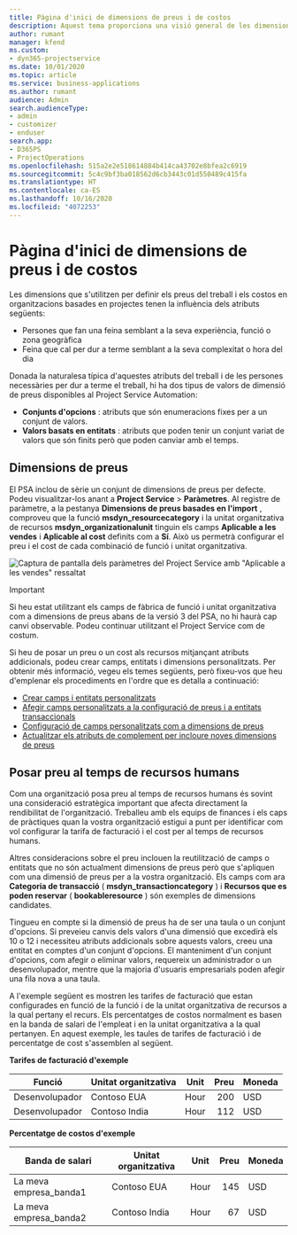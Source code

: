```yaml
---
title: Pàgina d'inici de dimensions de preus i de costos
description: Aquest tema proporciona una visió general de les dimensions de preus.
author: rumant
manager: kfend
ms.custom:
- dyn365-projectservice
ms.date: 10/01/2020
ms.topic: article
ms.service: business-applications
ms.author: rumant
audience: Admin
search.audienceType:
- admin
- customizer
- enduser
search.app:
- D365PS
- ProjectOperations
ms.openlocfilehash: 515a2e2e518614884b414ca43702e8bfea2c6919
ms.sourcegitcommit: 5c4c9bf3ba018562d6cb3443c01d550489c415fa
ms.translationtype: HT
ms.contentlocale: ca-ES
ms.lasthandoff: 10/16/2020
ms.locfileid: "4072253"
---
```

# <a name="pricing-and-costing-dimensions-home-page"></a>Pàgina d'inici de dimensions de preus i de costos

Les dimensions que s'utilitzen per definir els preus del treball i els costos en organitzacions basades en projectes tenen la influència dels atributs següents:

- Persones que fan una feina semblant a la seva experiència, funció o zona geogràfica
- Feina que cal per dur a terme semblant a la seva complexitat o hora del dia

Donada la naturalesa típica d'aquestes atributs del treball i de les persones necessàries per dur a terme el treball, hi ha dos tipus de valors de dimensió de preus disponibles al Project Service Automation: 

- **Conjunts d'opcions** : atributs que són enumeracions fixes per a un conjunt de valors.
- **Valors basats en entitats** : atributs que poden tenir un conjunt variat de valors que són finits però que poden canviar amb el temps.

## <a name="pricing-dimensions"></a>Dimensions de preus

El PSA inclou de sèrie un conjunt de dimensions de preus per defecte. Podeu visualitzar-los anant a **Project Service** > **Paràmetres**. Al registre de paràmetre, a la pestanya **Dimensions de preus basades en l'import** , comproveu que la funció **msdyn_resourcecategory** i la unitat organitzativa de recursos **msdyn_organizationalunit** tinguin els camps **Aplicable a les vendes** i **Aplicable al cost** definits com a **Sí**. Això us permetrà configurar el preu i el cost de cada combinació de funció i unitat organitzativa.

![Captura de pantalla dels paràmetres del Project Service amb "Aplicable a les vendes" ressaltat](media/PS-OOB-parameters.png)

> [!IMPORTANT]
> Si heu estat utilitzant els camps de fàbrica de funció i unitat organitzativa com a dimensions de preus abans de la versió 3 del PSA, no hi haurà cap canvi observable. Podeu continuar utilitzant el Project Service com de costum. 

Si heu de posar un preu o un cost als recursos mitjançant atributs addicionals, podeu crear camps, entitats i dimensions personalitzats. Per obtenir més informació, vegeu els temes següents, però fixeu-vos que heu d'emplenar els procediments en l'ordre que es detalla a continuació:

- [Crear camps i entitats personalitzats](create-custom-fields-entities.md)
- [Afegir camps personalitzats a la configuració de preus i a entitats transaccionals](field-references.md)
- [Configuració de camps personalitzats com a dimensions de preus](set-up-pricing-dimensions.md)
- [Actualitzar els atributs de complement per incloure noves dimensions de preus](update-plug-in-attributes.md)

## <a name="pricing-human-resource-time"></a>Posar preu al temps de recursos humans
Com una organització posa preu al temps de recursos humans és sovint una consideració estratègica important que afecta directament la rendibilitat de l'organització. Treballeu amb els equips de finances i els caps de pràctiques quan la vostra organització estigui a punt per identificar com vol configurar la tarifa de facturació i el cost per al temps de recursos humans.

Altres consideracions sobre el preu inclouen la reutilització de camps o entitats que no són actualment dimensions de preus però que s'apliquen com una dimensió de preus per a la vostra organització. Els camps com ara **Categoria de transacció** ( **msdyn_transactioncategory** ) i **Recursos que es poden reservar** ( **bookableresource** ) són exemples de dimensions candidates. 

Tingueu en compte si la dimensió de preus ha de ser una taula o un conjunt d'opcions. Si preveieu canvis dels valors d'una dimensió que excedirà els 10 o 12 i necessiteu atributs addicionals sobre aquests valors, creeu una entitat en comptes d'un conjunt d'opcions. El manteniment d'un conjunt d'opcions, com afegir o eliminar valors, requereix un administrador o un desenvolupador, mentre que la majoria d'usuaris empresarials poden afegir una fila nova a una taula.

A l'exemple següent es mostren les tarifes de facturació que estan configurades en funció de la funció i de la unitat organitzativa de recursos a la qual pertany el recurs. Els percentatges de costos normalment es basen en la banda de salari de l'empleat i en la unitat organitzativa a la qual pertanyen. En aquest exemple, les taules de tarifes de facturació i de percentatge de cost s'assemblen al següent.

**Tarifes de facturació d'exemple**

| Funció        | Unitat organitzativa    |Unit      |Preu      |Moneda  |
| ------------|-------------|----------|----------:|----------|
| Desenvolupador   | Contoso EUA  |Hour | 200|USD     |
| Desenvolupador   | Contoso India |Hour|   112|USD     |


**Percentatge de costos d'exemple**

| Banda de salari     | Unitat organitzativa    |Unit      |Preu      |Moneda  |
| ----------------|-------------|----------|----------:|----------|
| La meva empresa_banda1 | Contoso EUA  |Hour | 145|USD     |
| La meva empresa_banda2 | Contoso India |Hour|   67|USD     |
